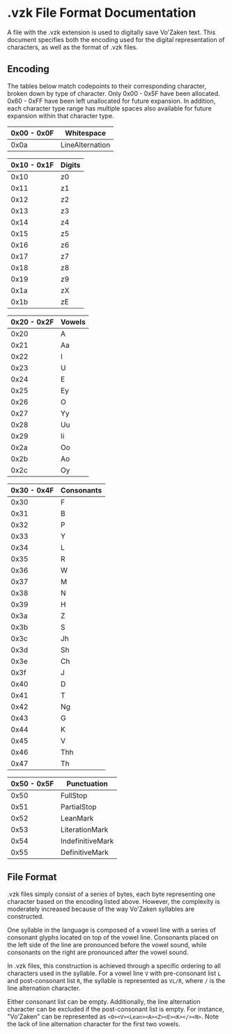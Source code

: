# .vzk File Format Documentation
A file with the .vzk extension is used to digitally save Vo'Zaken text.
This document specifies both the encoding used for the digital representation
of characters, as well as the format of .vzk files.

## Encoding
The tables below match codepoints to their corresponding character, broken
down by type of character. Only 0x00 - 0x5F have been allocated.
0x60 - 0xFF have been left unallocated for future expansion. In addition,
each character type range has multiple spaces also available for future
expansion within that character type.

0x00 - 0x0F | Whitespace
--- | ---
0x0a | LineAlternation

0x10 - 0x1F | Digits
--- | ---
0x10 | z0
0x11 | z1
0x12 | z2
0x13 | z3
0x14 | z4
0x15 | z5
0x16 | z6
0x17 | z7
0x18 | z8
0x19 | z9
0x1a | zX
0x1b | zE
   
0x20 - 0x2F | Vowels
--- | ---
0x20 | A
0x21 | Aa
0x22 | I
0x23 | U
0x24 | E
0x25 | Ey
0x26 | O
0x27 | Yy
0x28 | Uu
0x29 | Ii
0x2a | Oo
0x2b | Ao
0x2c | Oy

0x30 - 0x4F | Consonants
--- | ---
0x30 | F
0x31 | B
0x32 | P
0x33 | Y
0x34 | L
0x35 | R
0x36 | W
0x37 | M
0x38 | N
0x39 | H
0x3a | Z
0x3b | S
0x3c | Jh
0x3d | Sh
0x3e | Ch
0x3f | J
0x40 | D
0x41 | T
0x42 | Ng
0x43 | G
0x44 | K
0x45 | V
0x46 | Thh
0x47 | Th

0x50 - 0x5F | Punctuation
--- | ---
0x50 | FullStop
0x51 | PartialStop
0x52 | LeanMark
0x53 | LiterationMark
0x54 | IndefinitiveMark
0x55 | DefinitiveMark

## File Format
.vzk files simply consist of a series of bytes, each byte representing one
character based on the encoding listed above. However, the complexity is
moderately increased because of the way Vo'Zaken syllables are constructed.

One syllable in the language is composed of a vowel line with a series of
consonant glyphs located on top of the vowel line. Consonants placed on the
left side of the line are pronounced before the vowel sound, while consonants
on the right are pronounced after the vowel sound.

In .vzk files, this construction is achieved through a specific ordering to
all characters used in the syllable. For a vowel line `V` with pre-consonant
list `L` and post-consonant list `R`, the syllable is represented as `VL/R`,
where `/` is the line alternation character.

Either consonant list can be empty. Additionally, the line alternation
character can be excluded if the post-consonant list is empty. For instance,
"Vo'Zaken" can be represented as `<O><V><Lean><A><Z><E><K></><N>`. Note the
lack of line alternation character for the first two vowels.
